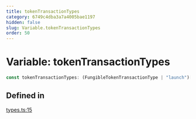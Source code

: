 ```yaml
---
title: tokenTransactionTypes
category: 6749c4dba3a7a4005bae1197
hidden: false
slug: Variable.tokenTransactionTypes
order: 50
---
```


# Variable: tokenTransactionTypes

```ts
const tokenTransactionTypes: (FungibleTokenTransactionType | "launch")[];
```

## Defined in

[types.ts:15](https://github.com/zkcloudworker/minatokens-lib/blob/main/packages/api/src/types.ts#L15)
